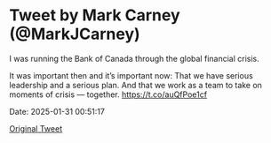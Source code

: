# Tweet by Mark Carney (@MarkJCarney)

I was running the Bank of Canada through the global financial crisis.

It was important then and it’s important now: That we have serious leadership and a serious plan. And that we work as a team to take on moments of crisis — together. https://t.co/auQfPoe1cf

Date: 2025-01-31 00:51:17

[Original Tweet](https://x.com/MarkJCarney/status/1885128684748595268)

